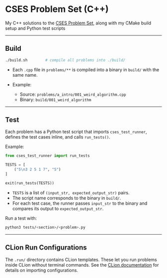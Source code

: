 # CSES Problem Set (C++)

My C++ solutions to the [CSES Problem Set](https://cses.fi/problemset/), along with my CMake build setup and Python test scripts

---

## Build

```bash
./build.sh        # compile all problems into ./build/
```

* Each `.cpp` file in `problems/**` is compiled into a binary in `build/` with the same name.
* Example:

  * Source: `problems/a_intro/001_weird_algorithm.cpp`
  * Binary: `build/001_weird_algorithm`

---

## Test

Each problem has a Python test script that imports `cses_test_runner`, defines the test cases inline, and calls `run_tests()`.

Example:

```python
from cses_test_runner import run_tests

TESTS = [
    ("5\n3 2 5 1 7", "5")
]

exit(run_tests(TESTS))
```

* `TESTS` is a list of `(input_str, expected_output_str)` pairs.
* The script name corresponds to the binary in `build/`.
* For each test case, the runner passes `input_str` to the binary and compares its output to `expected_output_str`.

Run a test with:

```bash
python3 tests/<section>/<problem>.py
```

---

## CLion Run Configurations

The `.run/` directory contains CLion templates. These let you run problems inside CLion without terminal commands. See the [CLion documentation](https://www.jetbrains.com/help/clion/run-debug-configuration.html) for details on importing configurations.
